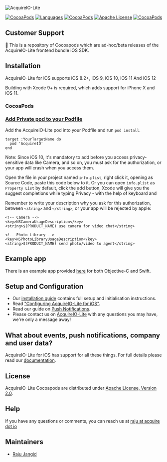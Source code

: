 ![AcquireIO-Lite](https://developers.acquire.io/media/data/acquire-logo.png)

[![CocoaPods](https://img.shields.io/badge/platforms-iOS-orange.svg?maxAge=2592000)](https://cocoapods.org/pods/AcquireIO-Lite)
[![Languages](https://img.shields.io/badge/languages-OjbC%20%7C%20%20Swift-orange.svg?maxAge=2592000)](https://github.com/acquireio/CocoaPods)
[![CocoaPods](https://img.shields.io/cocoapods/v/AcquireIO-Lite.svg?maxAge=2592000)](https://cocoapods.org/pods/AcquireIO-Lite)
[![Apache License](http://img.shields.io/badge/license-APACHE2-blue.svg?style=flat)](https://www.apache.org/licenses/LICENSE-2.0.html)
[![CocoaPods](https://img.shields.io/cocoapods/dt/AcquireIO-Lite.svg?maxAge=2592000)]()

## Customer Support

👋 This is a repository of Cocoapods which are ad-hoc/beta releases of the AcquireIO-Lite frontend bundle iOS SDK. 

## Installation

AcquireIO-Lite for iOS supports iOS 8.2+, iOS 9, iOS 10, iOS 11 And iOS 12

Building with Xcode 9+ is required, which adds support for iPhone X and iOS 11.

### CocoaPods

### [Add Private pod to your Podfile](https://guides.cocoapods.org/making/private-cocoapods.html#thats-it)

Add the AcquireIO-Lite pod into your Podfile and run `pod install`.

    target :YourTargetName do
      pod 'AcquireIO'
    end
    
Note: Since iOS 10, it's mandatory to add before you access privacy-sensitive data like Camera, and so on, you must ask for the authorization, or your app will crash when you access them.

Open the file in your project named `info.plist`, right click it, opening as Source Code, paste this code below to it. Or you can open  `info.plist` as `Property List` by default, click the add button, Xcode will give you the suggest completions while typing Privacy - with the help of keyboard and 

Remember to write your description why you ask for this authorization, between  `<string>` and `</string>`, or your app will be rejected by apple:

```
<!-- Camera -->
<key>NSCameraUsageDescription</key>
<string>$(PRODUCT_NAME) use camera for video chat</string>

<!-- Photo Library -->
<key>NSPhotoLibraryUsageDescription</key>
<string>$(PRODUCT_NAME) send photo/video to agent</string>

```

## Example app
There is an example app provided [here](https://github.com/acquireio/acquireio-ios/tree/master/Examples) for both Objective-C and Swift.

## Setup and Configuration

* Our [installation guide](https://developers.acquire.io/getting-start-ios) contains full setup and initialisation instructions.
* Read ["Configuring AcquireIO-Lite for iOS"](https://developers.acquire.io/sdk-congifuration-example).
* Read our guide on [Push Notifications](https://developers.acquire.io/ios-push-notifications).
* Please contact us on [AcquireIO-Lite](https://acquire.io) with any questions you may have, we're only a message away!


## What about events, push notifications, company and user data?

AcquireIO-Lite for iOS has support for all these things. For full details please read our [documentation](https://developers.acquire.io/sdk-congifuration-example).


## License

AcquireIO-Lite Cocoapods are distributed under [Apache License, Version 2.0](http://www.apache.org/licenses/LICENSE-2.0.html).

## Help

If you have any questions or comments, you can reach us at [raju at acquire dot io](https://github.com/rajuj6)

## Maintainers
  * [Raju Jangid](https://github.com/rajuj6)

